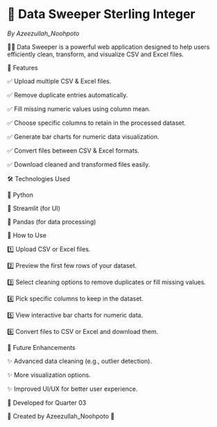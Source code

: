 # 📌 Data Sweeper Sterling Integer


*By Azeezullah_Noohpoto*


💢💥 Data Sweeper is a powerful web application designed to help users efficiently clean, transform, and visualize CSV and Excel files.


🚀 Features


✅ Upload multiple CSV & Excel files.


✅ Remove duplicate entries automatically.


✅ Fill missing numeric values using column mean.


✅ Choose specific columns to retain in the processed dataset.


✅ Generate bar charts for numeric data visualization.


✅ Convert files between CSV & Excel formats.


✅ Download cleaned and transformed files easily.


🛠️ Technologies Used

🔹 Python


🔹 Streamlit (for UI)

🔹 Pandas (for data processing)


📜 How to Use


1️⃣ Upload CSV or Excel files.


2️⃣ Preview the first few rows of your dataset.


3️⃣ Select cleaning options to remove duplicates or fill missing values.


4️⃣ Pick specific columns to keep in the dataset.


5️⃣ View interactive bar charts for numeric data.


6️⃣ Convert files to CSV or Excel and download them.


🎯 Future Enhancements


✨ Advanced data cleaning (e.g., outlier detection).


✨ More visualization options.


✨ Improved UI/UX for better user experience.


🔹 Developed for Quarter 03

🔹 Created by Azeezullah_Noohpoto 💞

